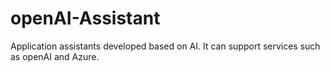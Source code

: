 # openAI-Assistant
Application assistants developed based on AI. It can support services such as openAI and Azure.
